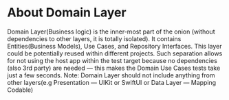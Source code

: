 #  About Domain Layer 
Domain Layer(Business logic) is the inner-most part of the onion (without dependencies to other layers, it is totally isolated). It contains Entities(Business Models), Use Cases, and Repository Interfaces. This layer could be potentially reused within different projects. Such separation allows for not using the host app within the test target because no dependencies (also 3rd party) are needed — this makes the Domain Use Cases tests take just a few seconds. Note: Domain Layer should not include anything from other layers(e.g Presentation — UIKit or SwiftUI or Data Layer — Mapping Codable)

